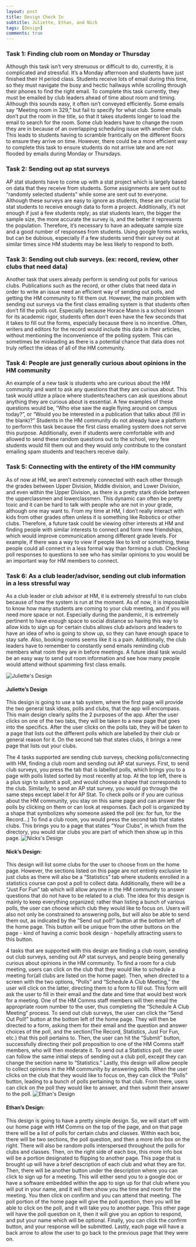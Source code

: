 ```yaml
---
layout: post
title: Design Check In
subtitle: Juliette, Ethan, and Nick
tags: [Design]
comments: true
---
```

### Task 1: Finding club room on Monday or Thursday
  Although this task isn’t very strenuous or difficult to do, currently, it is complicated and stressful. It’s a Monday afternoon and students have just finished their H period class. Students receive lots of email during this time, so they must navigate the busy and hectic hallways while scrolling through their phones to find the right email. To complete this task currently, they must be emailed by club leaders ahead of time about room and timing. Although this sounds easy, it often isn’t conveyed efficiently. Some emails say “Meeting room in 329,” but fail to specify for what club. Some emails don’t put the room in the title, so that it takes students longer to load the email to search for the room. Some club leaders have to change the room they are in because of an overlapping scheduling issue with another club. This leads to students having to scramble frantically on the different floors to ensure they arrive on time. However, there could be a more efficient way to complete this task to ensure students do not arrive late and are not flooded by emails during Monday or Thursdays. 
  
### Task 2: Sending out ap stat surveys
  AP stat students have to come up with a stat project which is largely based on data that they receive from students. Some assignments are sent out to “randomly selected students” while some are sent out to everyone. Although these surveys are easy to ignore as students, these are crucial for stat students to receive enough data to form a project. Additionally, it’s not enough if just a few students reply; as stat students learn, the bigger the sample size, the more accurate the survey is, and the better it represents the population. Therefore, it’s necessary to have an adequate sample size and a good number of responses from students. Using google forms works, but can be dubious, especially if a few students send their survey out at similar times since HM students may be less likely to respond to both.

### Task 3: Sending out club surveys. (ex: record, review, other clubs that need data)
  Another task that users already perform is sending out polls for various clubs. Publications such as the record, or other clubs that need data in order to write an issue need an efficient way of sending out polls, and getting the HM community to fill them out. However, the main problem with sending out surveys via the first class emailing system is that students often don’t fill the polls out. Especially because Horace Mann is a school known for its academic rigor, students often don’t even have the few seconds that it takes to fill out the forms, especially because there is no incentive. Often, writers and editors for the record would include this data in their articles, without mentioning the inconvenience of the polling system. This can sometimes be misleading as there is a potential chance that data does not truly reflect the ideas of all of the HM community. 
  
### Task 4: People are just generally curious about opinions in the HM community
  An example of a new task is students who are curious about the HM community and want to ask any questions that they are curious about. This task would utlize a place where students/teachers can ask questions about anything they are curious about is essential. A few examples of these questions would be, “Who else saw the eagle flying around on campus today?”, or “Would you be interested in a publication that talks about (fill in the blank)?” Students in the HM community do not already have a platform to perform this task because the first class emailing system does not serve this purpose. Additionally, even if students were comfortable with and allowed to send these random questions out to the school, very few students would fill them out and they would only contribute to the constant emailing spam students and teachers receive daily. 
  
### Task 5: Connecting with the entirety of the HM community 
   As of now at HM, we aren’t extremely connected with each other through the grades between Upper Division, Middle division, and Lower Division, and even within the Upper Division, as there is a pretty stark divide between the upperclassmen and lowerclassmen. This dynamic can often be pretty toxic and it can be hard to talk with people who are not in your grade, although one may want to.  From my time at HM, I don’t really interact with kids from other grades often unless it is something like Robotics or other clubs. Therefore, a future task could be viewing other interests at HM and finding people with similar interests to connect and form new friendships, which would improve communication among different grade levels. For example, if there was a way to view if people like to knit or something, these people could all connect in a less formal way than forming a club.  Checking poll responses to questions to see who has similar opinions to you would be an important way for HM members to connect. 
   
### Task 6: As a club leader/advisor, sending out club information in a less stressful way
  As a club leader or club advisor at HM, it is extremely stressful to run clubs because of how the system is run at the moment. As of now, it is impossible to know how many students are coming to your club meeting, and if you will need more space or not. Especially during the pandemic, it is extremely pertinent to have enough space to social distance so having this way to allow kids to sign up for certain clubs allows club advisors and leaders to have an idea of who is going to show up, so they can have enough space to stay safe. Also, booking rooms seems like it is a pain. Additionally, the club leaders have to remember to constantly send emails reminding club members what room they are in before meetings. A future ideal task would be an easy way to send out room information and see how many people would attend without spamming first class emails.
  
  ![Juliette's Design](https://github.com/EthanNickJuliette/EthanNickJuliette.github.io/blob/master/juliettedrawing.jpeg)
####  Juliette’s Design
This design is going to use a tab system, where the first page will provide the two general task ideas, polls and clubs, that the app will encompass. This main design clearly splits the 2 purposes of the app. After the user clicks on one of the two tabs, they will be taken to a new page that goes into the specifics. After the user clicks on the polls tab, they will be taken to a page that lists out the different polls which are labelled by their club or general reason for it. On the second tab that states clubs, it brings a new page that lists out your clubs.

The 4 tasks supported are sending club surveys, checking polls/connecting with HM, finding a club room and sending out AP stat surveys. First, to send club surveys, you press the tab that is labelled polls, which brings you to a page with polls listed sorted by most recently at top. At the top left, there is a plus sign to submit a poll, and would choose a shape that corresponds to the club. Similarly, to send an AP stat survey, you would go through the same steps except label it for AP Stat.  To check polls or if you are curious about the HM community, you stay on this same page and can answer the polls by clicking on them or can look at responses. Each poll is organized by a shape that symbolizes why someone asked the poll (ex: for fun, for the Record…) To find a club room, you would press the second tab that states clubs. This brings you to a page that states “Your Clubs”, in which from the directory, you would star clubs you are part of which then show up in this page. 
  ![Nicks's Design](https://github.com/EthanNickJuliette/EthanNickJuliette.github.io/blob/master/nickdrawing.jpeg)

#### Nick’s Design: 
This design will list some clubs for the user to choose from on the home page. However, the sections listed on this page are not entirely exclusive to just clubs as there will also be a “Statistics” tab where students enrolled in a statistics course can post a poll to collect data. Additionally, there will be a “Just For Fun” tab which will allow anyone in the HM community to answer questions that do not have to be related to a club. The idea for this design is mainly to keep everything organized; rather than listing a bunch of various polls, the user can choose which club they would like to focus on. Users will also not only be constrained to answering polls, but will also be able to send them out, as indicated by the “Send out poll!” button at the bottom left of the home page. This button will be unique from the other buttons on the page - kind of having a comic book design - hopefully attracting users to this button. 

4 tasks that are supported with this design are finding a club room, sending out club surveys, sending out AP stat surveys, and people being generally curious about opinions in the HM community. To find a room for a club meeting, users can click on the club that they would like to schedule a meeting for(all clubs are listed on the home page). Then, when directed to a screen with the two options, “Polls” and “Schedule A Club Meeting,” the user will click on the latter, directing them to a form to fill out. This form will ask the user to fill in their email and the date and time that would best work for a meeting. One of the HM Comms staff members will then email the appropriate room number to the user, thus completing the “Schedule A Club Meeting” process. To send out club surveys, the user can click the “Send Out Poll!” button at the bottom left of the home page. They will then be directed to a form, asking them for their email and the question and answer choices of the poll, and the section(The Record, Statistics, Just For Fun, etc.) that this poll pertains to. Then, the user can hit the “Submit” button, successfully directing their poll proposition to one of the HM Comms staff members, who will then moderate it. To send out a Statistics poll, the user can follow the same initial steps of sending out a club poll, except they can change the section name to “Statistics.” Lastly, this design will allow people to collect opinions in the HM community by answering polls. When the user clicks on the club that they would like to focus on, they can click the “Polls” button, leading to a bunch of polls pertaining to that club. From there, users can click on the poll they would like to answer, and then submit their answer to the poll. 
  ![Ethan's Design](https://github.com/EthanNickJuliette/EthanNickJuliette.github.io/blob/master/ethandrawing.jpeg)
#### Ethan’s Design: 
This design is going to have a pretty simple design. So, we will start off with our home page with HM Comms on the top of the page, and on that page there will be a list of polls for certain clubs and classes. Within each box, there will be two sections, the poll question, and then a more info box on the right. There will also be random polls interspersed throughout the polls for clubs and classes. Then, on the right side of each box, this more info box will be a portion designated to flipping to another page. This page that is brought up will have a brief description of each club and what they are for. Then, there will be another button under the description where you can click to sign up for a meeting. This will either send you to a google doc or have a software embedded within the app to sign up for that club where you will put in your name, and it will then show you the time and room for the meeting. You then click on confirm and you can attend that meeting. The poll portion of the home page will give the poll question, then you will be able to click on the poll, and it will take you to another page. This other page will have the poll question on it, then it will give you an option to respond, and put your name which will be optional. Finally, you can click the confirm button, and your response will be submitted. Lastly, each page will have a back arrow to allow the user to go back to the previous page that they were on.

